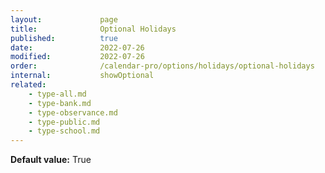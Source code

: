 ```yaml
---
layout:             page
title:              Optional Holidays
published:          true
date:               2022-07-26
modified:           2022-07-26
order:              /calendar-pro/options/holidays/optional-holidays
internal:           showOptional
related:    
    - type-all.md
    - type-bank.md
    - type-observance.md
    - type-public.md
    - type-school.md
---
```

**Default value:** True
